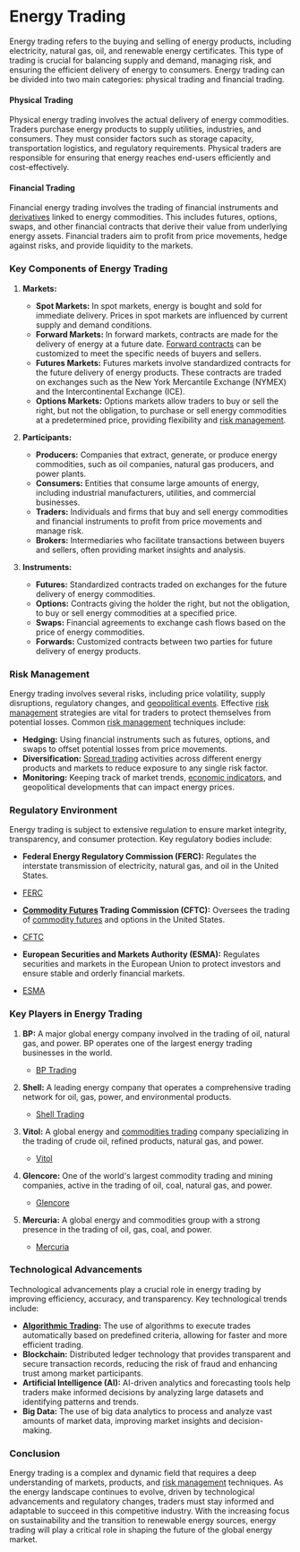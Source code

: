 # Energy Trading

Energy trading refers to the buying and selling of energy products, including electricity, natural gas, oil, and renewable energy certificates. This type of trading is crucial for balancing supply and demand, managing risk, and ensuring the efficient delivery of energy to consumers. Energy trading can be divided into two main categories: physical trading and financial trading.

#### Physical Trading

Physical energy trading involves the actual delivery of energy commodities. Traders purchase energy products to supply utilities, industries, and consumers. They must consider factors such as storage capacity, transportation logistics, and regulatory requirements. Physical traders are responsible for ensuring that energy reaches end-users efficiently and cost-effectively. 

#### Financial Trading

Financial energy trading involves the trading of financial instruments and [derivatives](../d/derivatives.md) linked to energy commodities. This includes futures, options, swaps, and other financial contracts that derive their value from underlying energy assets. Financial traders aim to profit from price movements, hedge against risks, and provide liquidity to the markets.

### Key Components of Energy Trading

1. **Markets:**
   - **Spot Markets:** In spot markets, energy is bought and sold for immediate delivery. Prices in spot markets are influenced by current supply and demand conditions.
   - **Forward Markets:** In forward markets, contracts are made for the delivery of energy at a future date. [Forward contracts](../f/forward_contracts.md) can be customized to meet the specific needs of buyers and sellers.
   - **Futures Markets:** Futures markets involve standardized contracts for the future delivery of energy products. These contracts are traded on exchanges such as the New York Mercantile Exchange (NYMEX) and the Intercontinental Exchange (ICE).
   - **Options Markets:** Options markets allow traders to buy or sell the right, but not the obligation, to purchase or sell energy commodities at a predetermined price, providing flexibility and [risk management](../r/risk_management.md).

2. **Participants:**
   - **Producers:** Companies that extract, generate, or produce energy commodities, such as oil companies, natural gas producers, and power plants.
   - **Consumers:** Entities that consume large amounts of energy, including industrial manufacturers, utilities, and commercial businesses.
   - **Traders:** Individuals and firms that buy and sell energy commodities and financial instruments to profit from price movements and manage risk.
   - **Brokers:** Intermediaries who facilitate transactions between buyers and sellers, often providing market insights and analysis.

3. **Instruments:**
   - **Futures:** Standardized contracts traded on exchanges for the future delivery of energy commodities.
   - **Options:** Contracts giving the holder the right, but not the obligation, to buy or sell energy commodities at a specified price.
   - **Swaps:** Financial agreements to exchange cash flows based on the price of energy commodities.
   - **Forwards:** Customized contracts between two parties for future delivery of energy products.

### Risk Management

Energy trading involves several risks, including price volatility, supply disruptions, regulatory changes, and [geopolitical events](../g/geopolitical_events.md). Effective [risk management](../r/risk_management.md) strategies are vital for traders to protect themselves from potential losses. Common [risk management](../r/risk_management.md) techniques include:

- **Hedging:** Using financial instruments such as futures, options, and swaps to offset potential losses from price movements.
- **Diversification:** [Spread trading](../s/spread_trading.md) activities across different energy products and markets to reduce exposure to any single risk factor.
- **Monitoring:** Keeping track of market trends, [economic indicators](../e/economic_indicators.md), and geopolitical developments that can impact energy prices.

### Regulatory Environment

Energy trading is subject to extensive regulation to ensure market integrity, transparency, and consumer protection. Key regulatory bodies include:

- **Federal Energy Regulatory Commission (FERC):** Regulates the interstate transmission of electricity, natural gas, and oil in the United States.
- [FERC](https://www.ferc.gov/)
  
- **[Commodity Futures](../c/commodity_futures.md) Trading Commission (CFTC):** Oversees the trading of [commodity futures](../c/commodity_futures.md) and options in the United States.
- [CFTC](https://www.cftc.gov/)

- **European Securities and Markets Authority (ESMA):** Regulates securities and markets in the European Union to protect investors and ensure stable and orderly financial markets.
- [ESMA](https://www.esma.europa.eu/)

### Key Players in Energy Trading

1. **BP:** A major global energy company involved in the trading of oil, natural gas, and power. BP operates one of the largest energy trading businesses in the world.
   - [BP Trading](https://www.bp.com/en/global/corporate/what-we-do/trading-and-shipping.html)

2. **Shell:** A leading energy company that operates a comprehensive trading network for oil, gas, power, and environmental products.
   - [Shell Trading](https://www.shell.com/business-customers/trading-and-supply.html)

3. **Vitol:** A global energy and [commodities trading](../c/commodities_trading.md) company specializing in the trading of crude oil, refined products, natural gas, and power.
   - [Vitol](https://www.vitol.com/what-we-do/trading/)

4. **Glencore:** One of the world's largest commodity trading and mining companies, active in the trading of oil, coal, natural gas, and power.
   - [Glencore](https://www.glencore.com/what-we-do/energy-products)

5. **Mercuria:** A global energy and commodities group with a strong presence in the trading of oil, gas, coal, and power.
   - [Mercuria](https://www.mercuria.com/activities/)

### Technological Advancements

Technological advancements play a crucial role in energy trading by improving efficiency, accuracy, and transparency. Key technological trends include:

- **[Algorithmic Trading](../a/algorithmic_trading.md):** The use of algorithms to execute trades automatically based on predefined criteria, allowing for faster and more efficient trading.
- **Blockchain:** Distributed ledger technology that provides transparent and secure transaction records, reducing the risk of fraud and enhancing trust among market participants.
- **Artificial Intelligence (AI):** AI-driven analytics and forecasting tools help traders make informed decisions by analyzing large datasets and identifying patterns and trends.
- **Big Data:** The use of big data analytics to process and analyze vast amounts of market data, improving market insights and decision-making.

### Conclusion

Energy trading is a complex and dynamic field that requires a deep understanding of markets, products, and [risk management](../r/risk_management.md) techniques. As the energy landscape continues to evolve, driven by technological advancements and regulatory changes, traders must stay informed and adaptable to succeed in this competitive industry. With the increasing focus on sustainability and the transition to renewable energy sources, energy trading will play a critical role in shaping the future of the global energy market.
